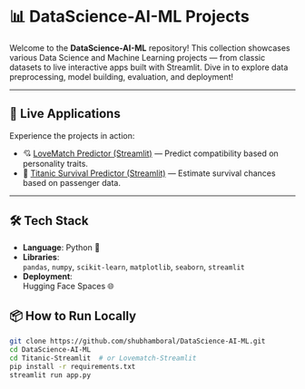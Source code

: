 # 📊 DataScience-AI-ML Projects

Welcome to the **DataScience-AI-ML** repository! This collection showcases various Data Science and Machine Learning projects — from classic datasets to live interactive apps built with Streamlit. Dive in to explore data preprocessing, model building, evaluation, and deployment!

---

## 🚀 Live Applications

Experience the projects in action:

- 💘 [LoveMatch Predictor (Streamlit)](https://huggingface.co/spaces/Usurper0/Lovematch) — Predict compatibility based on personality traits.
- 🚢 [Titanic Survival Predictor (Streamlit)](https://huggingface.co/spaces/Usurper0/Titanic) — Estimate survival chances based on passenger data.

---

## 🛠️ Tech Stack

- **Language**: Python 🐍  
- **Libraries**:  
  `pandas`, `numpy`, `scikit-learn`, `matplotlib`, `seaborn`, `streamlit`  
- **Deployment**:  
  Hugging Face Spaces 🌐

## 📦 How to Run Locally

   ```bash
   git clone https://github.com/shubhamboral/DataScience-AI-ML.git
   cd DataScience-AI-ML
   cd Titanic-Streamlit  # or Lovematch-Streamlit
   pip install -r requirements.txt
   streamlit run app.py
